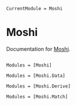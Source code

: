 ```@meta
CurrentModule = Moshi
```

# Moshi

Documentation for [Moshi](https://github.com/Roger-luo/Moshi.jl).

```@index
```

```@autodocs
Modules = [Moshi]
```

```@autodocs
Modules = [Moshi.Data]
```

```@autodocs
Modules = [Moshi.Derive]
```

```@autodocs
Modules = [Moshi.Match]
```
